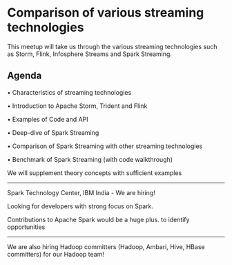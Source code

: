 <H1>Comparison of various streaming technologies</H1>

This meetup will take us through the various streaming technologies such as Storm, Flink, Infosphere Streams and Spark Streaming. 

<H2>Agenda</H2>

• Characteristics of streaming technologies

• Introduction to Apache Storm, Trident and Flink

• Examples of Code and API

• Deep-dive of Spark Streaming

• Comparison of Spark Streaming with other streaming technologies

• Benchmark of Spark Streaming (with code walkthrough)

We will supplement theory concepts with sufficient examples 

________________________________________________

Spark Technology Center, IBM India - We are hiring!

Looking for developers with strong focus on Spark.

Contributions to Apache Spark would be a huge plus. to identify opportunities

_______________________________________________

We are also hiring Hadoop committers (Hadoop, Ambari, Hive, HBase committers) for our Hadoop team! 

